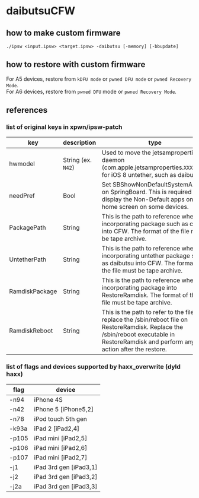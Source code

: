 # daibutsuCFW  

## how to make custom firmware  
```
./ipsw <input.ipsw> <target.ipsw> -daibutsu [-memory] [-bbupdate]
```

## how to restore with custom firmware  
For A5 devices, restore from `kDFU mode` or `pwned DFU mode` or `pwned Recovery Mode`.  
For A6 devices, restore from `pwned DFU` mode or `pwned Recovery Mode`.  

## references  
### list of original keys in xpwn/ipsw-patch  
| key | description | type | 
|---------|----------|----------|  
| hwmodel | String (ex. `N42`) | Used to move the jetsamproperties  daemon (com.apple.jetsamproperties.`XXX`.plist) for iOS 8 untether, such as daibutsu. |
| needPref | Bool | Set SBShowNonDefaultSystemApps on SpringBoard. This is required to display the Non-Default apps on the home screen on some devices. |
| PackagePath | String | This is the path to reference when incorporating package such as cydia into CFW. The format of the file must be tape archive. |
| UntetherPath | String | This is the path to reference when incorporating untether package such as daibutsu into CFW. The format of the file must be tape archive. |
| RamdiskPackage | String | This is the path to reference when incorporating package into RestoreRamdisk. The format of the file must be tape archive. |
| RamdiskReboot | String | This is the path to refer to the file to replace the /sbin/reboot file on RestoreRamdisk. Replace the /sbin/reboot executable in RestoreRamdisk and perform any action after the restore. | 

### list of flags and devices supported by haxx_overwrite (dyld haxx)
| flag | device | 
|---------|----------|
| -n94 | iPhone 4S |
| -n42 | iPhone 5 [iPhone5,2] |
| -n78 | iPod touch 5th gen |
| -k93a | iPad 2 [iPad2,4] |
| -p105 | iPad mini [iPad2,5] |
| -p106 | iPad mini [iPad2,6] |
| -p107 | iPad mini [iPad2,7] |
| -j1 | iPad 3rd gen [iPad3,1] |
| -j2 | iPad 3rd gen [iPad3,2] |
| -j2a | iPad 3rd gen [iPad3,3] |
